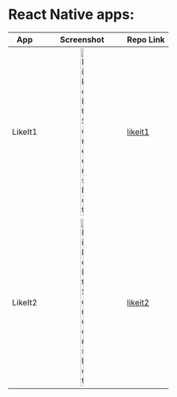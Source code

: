 # React Native apps:

| App | Screenshot | Repo Link |
| ----- | :-----: | ----- |
| LikeIt1 | <img src="https://github.com/harshalogale/reactnative/assets/87568874/3ee00a07-d257-40a9-bbc3-77126d8e3fdd" alt="LikeIt Screenshot" width=20% height='auto'> | [likeit1](likeit1) |
| LikeIt2 | <img src="https://github.com/harshalogale/reactnative/assets/87568874/3ee00a07-d257-40a9-bbc3-77126d8e3fdd" alt="LikeIt Screenshot" width=20% height='auto'> | [likeit2](likeit2) |
